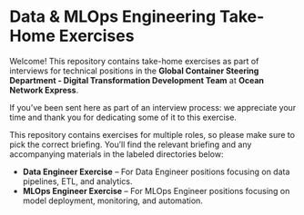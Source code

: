 # Data & MLOps Engineering Take-Home Exercises

Welcome! This repository contains take-home exercises as part of interviews for technical positions in the **Global Container Steering Department - Digital Transformation Development Team** at **Ocean Network Express**.

If you’ve been sent here as part of an interview process: we appreciate your time and thank you for dedicating some of it to this exercise.

This repository contains exercises for multiple roles, so please make sure to pick the correct briefing. You’ll find the relevant briefing and any accompanying materials in the labeled directories below:

- **Data Engineer Exercise** – For Data Engineer positions focusing on data pipelines, ETL, and analytics.
- **MLOps Engineer Exercise** – For MLOps Engineer positions focusing on model deployment, monitoring, and automation.
